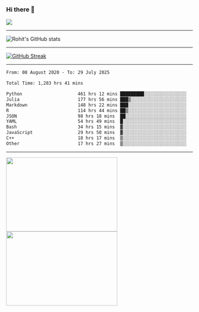 ### Hi there 👋

 ![](https://komarev.com/ghpvc/?username=RohitRathore1&color=blueviolet)

<hr/>

![Rohit's GitHub stats](https://github-readme-stats.vercel.app/api?username=RohitRathore1&show_icons=true&theme=transparent)

<hr/>

[![GitHub Streak](http://github-readme-streak-stats.herokuapp.com?user=RohitRathore1&theme=dark&mode=weekly)](https://git.io/streak-stats)

<hr/>

<!--START_SECTION:waka-->

```txt
From: 08 August 2020 - To: 29 July 2025

Total Time: 1,283 hrs 41 mins

Python                     461 hrs 12 mins █████████░░░░░░░░░░░░░░░░   35.93 %
Julia                      177 hrs 56 mins ███▒░░░░░░░░░░░░░░░░░░░░░   13.86 %
Markdown                   148 hrs 22 mins ███░░░░░░░░░░░░░░░░░░░░░░   11.56 %
R                          114 hrs 44 mins ██▒░░░░░░░░░░░░░░░░░░░░░░   08.94 %
JSON                       98 hrs 18 mins  ██░░░░░░░░░░░░░░░░░░░░░░░   07.66 %
YAML                       54 hrs 49 mins  █░░░░░░░░░░░░░░░░░░░░░░░░   04.27 %
Bash                       34 hrs 15 mins  ▓░░░░░░░░░░░░░░░░░░░░░░░░   02.67 %
JavaScript                 29 hrs 50 mins  ▓░░░░░░░░░░░░░░░░░░░░░░░░   02.32 %
C++                        18 hrs 17 mins  ▒░░░░░░░░░░░░░░░░░░░░░░░░   01.43 %
Other                      17 hrs 27 mins  ▒░░░░░░░░░░░░░░░░░░░░░░░░   01.36 %
```

<!--END_SECTION:waka-->

<hr/>

<p>
  <img src="https://wakatime.com/share/@TeAmp0is0N/3935ee43-08a3-493e-8b95-60c1f9204b15.svg" width="300" height="200">
  <img src="https://wakatime.com/share/@TeAmp0is0N/8717aacc-7340-44e0-abb1-987dc9823fcd.svg" width="300" height="200">
</p>





